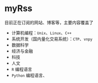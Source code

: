 # myRss

目前正在订阅的网站、博客等，主要内容覆盖了

- 计算机编程：`Unix`、`Linux`、`C++`
- 系统开发（国内量化交易系统）：`CTP`、`vnpy`
- 数据科学
- 经济与金融
- 科技
- 人文
- `R` 编程语言
- `Python` 编程语言、

